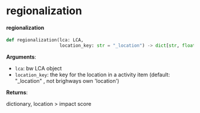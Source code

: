 <a id="regionalization"></a>

# regionalization

<a id="regionalization.regionalization"></a>

#### regionalization

```python
def regionalization(lca: LCA,
                    location_key: str = "_location") -> dict[str, float]
```

**Arguments**:

- `lca`: bw LCA object
- `location_key`: the key for the location in a activity item (default: "_location" , not brighways own 'location')

**Returns**:

dictionary, location > impact score

